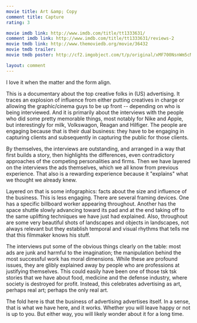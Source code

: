 ```yaml
---
movie title: Art &amp; Copy
comment title: Capture
rating: 3

movie imdb link: http://www.imdb.com/title/tt1333631/
comment imdb link: http://www.imdb.com/title/tt1333631/reviews-2
movie tmdb link: http://www.themoviedb.org/movie/36432
movie tmdb trailer: 
movie tmdb poster: http://cf2.imgobject.com/t/p/original/xMF700NsnWm5cMWySgSjMd3VzoX.jpg

layout: comment
---
```


I love it when the matter and the form align.

This is a documentary about the top creative folks in (US) advertising. It traces an explosion of influence from either putting creatives in charge or allowing the graphic/cinema guys to be up front -- depending on who is being interviewed. And it is primarily about the interviews with the people who did some pretty memorable things, most notably for Nike and Apple, but interestingly for milk, Volkswagon, Reagan and Hilfiger. The people are engaging because that is their dual business: they have to be engaging in capturing clients and subsequently in capturing the public for those clients.

By themselves, the interviews are outstanding, and arranged in a way that first builds a story, then highlights the differences, even contradictory approaches of the competing personalities and firms. Then we have layered on the interviews the ads themselves, which we all know from previous experience. That also is a rewarding experience because it "explains" what we thought we already knew. 

Layered on that is some infographics: facts about the size and influence of the business. This is less engaging. There are several framing devices. One has a specific billboard worker appearing throughout. Another has the space shuttle slowly advancing toward its pad and at the end taking off to the same uplifting techniques we have just had explained. Also, throughout are some very beautiful shots of landscapes and objects in landscapes, not always relevant but they establish temporal and visual rhythms that tells me that this filmmaker knows his stuff.

The interviews put some of the obvious things clearly on the table: most ads are junk and harmful to the imagination; the manipulation behind the most successful work has moral dimensions. While these are profound issues, they are glibly explained away by people who are professions at justifying themselves. This could easily have been one of those tsk tsk stories that we have about food, medicine and the defense industry, where society is destroyed for profit. Instead, this celebrates advertising as art, perhaps real art; perhaps the only real art.

The fold here is that the business of advertising advertises itself. In a sense, that is what we have here, and it works. Whether you will leave happy or not is up to you. But either way, you will likely wonder about it for a long time.